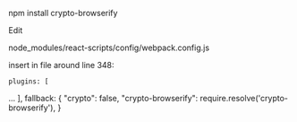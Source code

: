 npm install crypto-browserify


Edit

node_modules/react-scripts/config/webpack.config.js

insert in file around line 348:

    plugins: [
...
      ],
      fallback: {
        "crypto": false,
        "crypto-browserify": require.resolve('crypto-browserify'),
      }

